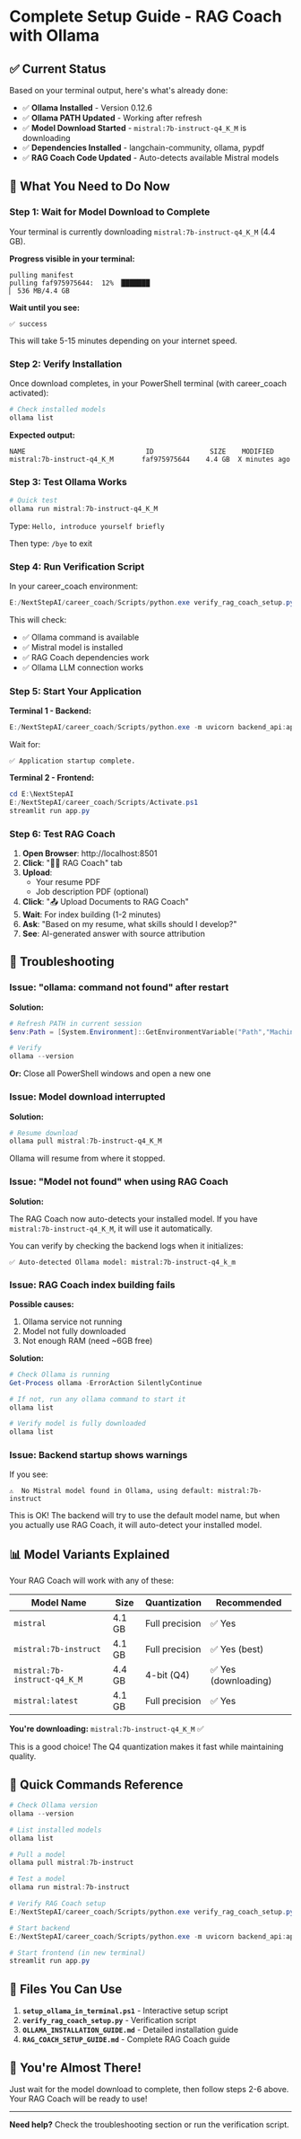 # Complete Setup Guide - RAG Coach with Ollama

## ✅ Current Status

Based on your terminal output, here's what's already done:

- ✅ **Ollama Installed** - Version 0.12.6
- ✅ **Ollama PATH Updated** - Working after refresh
- ✅ **Model Download Started** - `mistral:7b-instruct-q4_K_M` is downloading
- ✅ **Dependencies Installed** - langchain-community, ollama, pypdf
- ✅ **RAG Coach Code Updated** - Auto-detects available Mistral models

## 🎯 What You Need to Do Now

### Step 1: Wait for Model Download to Complete

Your terminal is currently downloading `mistral:7b-instruct-q4_K_M` (4.4 GB).

**Progress visible in your terminal:**
```
pulling manifest
pulling faf975975644:  12% ▕███████                                                    ▏ 536 MB/4.4 GB
```

**Wait until you see:**
```
✅ success
```

This will take 5-15 minutes depending on your internet speed.

### Step 2: Verify Installation

Once download completes, in your PowerShell terminal (with career_coach activated):

```powershell
# Check installed models
ollama list
```

**Expected output:**
```
NAME                              ID              SIZE    MODIFIED
mistral:7b-instruct-q4_K_M       faf975975644    4.4 GB  X minutes ago
```

### Step 3: Test Ollama Works

```powershell
# Quick test
ollama run mistral:7b-instruct-q4_K_M
```

Type: `Hello, introduce yourself briefly`

Then type: `/bye` to exit

### Step 4: Run Verification Script

In your career_coach environment:

```powershell
E:/NextStepAI/career_coach/Scripts/python.exe verify_rag_coach_setup.py
```

This will check:
- ✅ Ollama command is available
- ✅ Mistral model is installed
- ✅ RAG Coach dependencies work
- ✅ Ollama LLM connection works

### Step 5: Start Your Application

**Terminal 1 - Backend:**
```powershell
E:/NextStepAI/career_coach/Scripts/python.exe -m uvicorn backend_api:app --host 127.0.0.1 --port 8000 --reload
```

Wait for:
```
✅ Application startup complete.
```

**Terminal 2 - Frontend:**
```powershell
cd E:\NextStepAI
E:/NextStepAI/career_coach/Scripts/Activate.ps1
streamlit run app.py
```

### Step 6: Test RAG Coach

1. **Open Browser**: http://localhost:8501
2. **Click**: "🧑‍💼 RAG Coach" tab
3. **Upload**: 
   - Your resume PDF
   - Job description PDF (optional)
4. **Click**: "📤 Upload Documents to RAG Coach"
5. **Wait**: For index building (1-2 minutes)
6. **Ask**: "Based on my resume, what skills should I develop?"
7. **See**: AI-generated answer with source attribution

## 🔧 Troubleshooting

### Issue: "ollama: command not found" after restart

**Solution:**
```powershell
# Refresh PATH in current session
$env:Path = [System.Environment]::GetEnvironmentVariable("Path","Machine") + ";" + [System.Environment]::GetEnvironmentVariable("Path","User")

# Verify
ollama --version
```

**Or:** Close all PowerShell windows and open a new one

### Issue: Model download interrupted

**Solution:**
```powershell
# Resume download
ollama pull mistral:7b-instruct-q4_K_M
```

Ollama will resume from where it stopped.

### Issue: "Model not found" when using RAG Coach

**Solution:**

The RAG Coach now auto-detects your installed model. If you have `mistral:7b-instruct-q4_K_M`, it will use it automatically.

You can verify by checking the backend logs when it initializes:
```
✅ Auto-detected Ollama model: mistral:7b-instruct-q4_k_m
```

### Issue: RAG Coach index building fails

**Possible causes:**
1. Ollama service not running
2. Model not fully downloaded
3. Not enough RAM (need ~6GB free)

**Solution:**
```powershell
# Check Ollama is running
Get-Process ollama -ErrorAction SilentlyContinue

# If not, run any ollama command to start it
ollama list

# Verify model is fully downloaded
ollama list
```

### Issue: Backend startup shows warnings

If you see:
```
⚠️  No Mistral model found in Ollama, using default: mistral:7b-instruct
```

This is OK! The backend will try to use the default model name, but when you actually use RAG Coach, it will auto-detect your installed model.

## 📊 Model Variants Explained

Your RAG Coach will work with any of these:

| Model Name | Size | Quantization | Recommended |
|------------|------|--------------|-------------|
| `mistral` | 4.1 GB | Full precision | ✅ Yes |
| `mistral:7b-instruct` | 4.1 GB | Full precision | ✅ Yes (best) |
| `mistral:7b-instruct-q4_K_M` | 4.4 GB | 4-bit (Q4) | ✅ Yes (downloading) |
| `mistral:latest` | 4.1 GB | Full precision | ✅ Yes |

**You're downloading:** `mistral:7b-instruct-q4_K_M` ✅

This is a good choice! The Q4 quantization makes it fast while maintaining quality.

## 🎯 Quick Commands Reference

```powershell
# Check Ollama version
ollama --version

# List installed models
ollama list

# Pull a model
ollama pull mistral:7b-instruct

# Test a model
ollama run mistral:7b-instruct

# Verify RAG Coach setup
E:/NextStepAI/career_coach/Scripts/python.exe verify_rag_coach_setup.py

# Start backend
E:/NextStepAI/career_coach/Scripts/python.exe -m uvicorn backend_api:app --reload

# Start frontend (in new terminal)
streamlit run app.py
```

## 📝 Files You Can Use

1. **`setup_ollama_in_terminal.ps1`** - Interactive setup script
2. **`verify_rag_coach_setup.py`** - Verification script
3. **`OLLAMA_INSTALLATION_GUIDE.md`** - Detailed installation guide
4. **`RAG_COACH_SETUP_GUIDE.md`** - Complete RAG Coach guide

## 🎉 You're Almost There!

Just wait for the model download to complete, then follow steps 2-6 above. Your RAG Coach will be ready to use!

---

**Need help?** Check the troubleshooting section or run the verification script.
